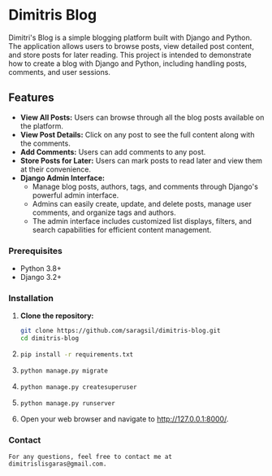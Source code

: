 
# Dimitris Blog

Dimitri's Blog is a simple blogging platform built with Django and Python. The application allows users to browse posts, view detailed post content, and store posts for later reading. This project is intended to demonstrate how to create a blog with Django and Python, including handling posts, comments, and user sessions.

## Features

- **View All Posts:** Users can browse through all the blog posts available on the platform.
- **View Post Details:** Click on any post to see the full content along with the comments.
- **Add Comments:** Users can add comments to any post.
- **Store Posts for Later:** Users can mark posts to read later and view them at their convenience.
- **Django Admin Interface:**  
  - Manage blog posts, authors, tags, and comments through Django's powerful admin interface.
  - Admins can easily create, update, and delete posts, manage user comments, and organize tags and authors.
  - The admin interface includes customized list displays, filters, and search capabilities for efficient content management.



### Prerequisites

- Python 3.8+
- Django 3.2+


### Installation

1. **Clone the repository:**

   ```bash
   git clone https://github.com/saragsil/dimitris-blog.git
   cd dimitris-blog

2.
    ```bash
    pip install -r requirements.txt
3.
    ```bash
    python manage.py migrate
4.
    ```bash
    python manage.py createsuperuser
5.
    ```bash
    python manage.py runserver
6.
    Open your web browser and navigate to http://127.0.0.1:8000/.



### Contact
    For any questions, feel free to contact me at dimitrislisgaras@gmail.com.




    
